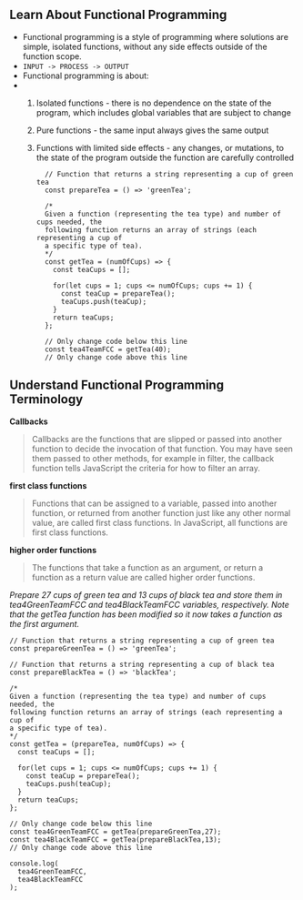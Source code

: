 ## Learn About Functional Programming

 - Functional programming is a style of programming where solutions are simple, isolated functions, without any side effects outside of the function scope.
 - `INPUT -> PROCESS -> OUTPUT`
 - Functional programming is about:
 - 1) Isolated functions - there is no dependence on the state of the
   program, which includes global variables that are subject to change
   
   2) Pure functions - the same input always gives the same output
   
   3) Functions with limited side effects - any changes, or mutations,
   to the state of the program outside the function are carefully
   controlled

		    // Function that returns a string representing a cup of green tea
		    const prepareTea = () => 'greenTea';
		    
		    /*
		    Given a function (representing the tea type) and number of cups needed, the
		    following function returns an array of strings (each representing a cup of
		    a specific type of tea).
		    */
		    const getTea = (numOfCups) => {
		      const teaCups = [];
		    
		      for(let cups = 1; cups <= numOfCups; cups += 1) {
		        const teaCup = prepareTea();
		        teaCups.push(teaCup);
		      }
		      return teaCups;
		    };
		    
		    // Only change code below this line
		    const tea4TeamFCC = getTea(40);
		    // Only change code above this line
## Understand Functional Programming Terminology

**Callbacks**

> Callbacks are the functions that are slipped or passed into another
> function to decide the invocation of that function. You may have seen
> them passed to other methods, for example in filter, the callback
> function tells JavaScript the criteria for how to filter an array.
 
 **first class functions**
>  Functions that can be assigned to a variable, passed into another
> function, or returned from another function just like any other normal
> value, are called first class functions. In JavaScript, all functions
> are first class functions.
> 
**higher order functions**
> The functions that take a function as an argument, or return a
> function as a return value are called higher order functions.

*Prepare 27 cups of green tea and 13 cups of black tea and store them in tea4GreenTeamFCC and tea4BlackTeamFCC variables, respectively. Note that the getTea function has been modified so it now takes a function as the first argument.*

    // Function that returns a string representing a cup of green tea
    const prepareGreenTea = () => 'greenTea';
    
    // Function that returns a string representing a cup of black tea
    const prepareBlackTea = () => 'blackTea';
    
    /*
    Given a function (representing the tea type) and number of cups needed, the
    following function returns an array of strings (each representing a cup of
    a specific type of tea).
    */
    const getTea = (prepareTea, numOfCups) => {
      const teaCups = [];
    
      for(let cups = 1; cups <= numOfCups; cups += 1) {
        const teaCup = prepareTea();
        teaCups.push(teaCup);
      }
      return teaCups;
    };
    
    // Only change code below this line
    const tea4GreenTeamFCC = getTea(prepareGreenTea,27);
    const tea4BlackTeamFCC = getTea(prepareBlackTea,13);
    // Only change code above this line
    
    console.log(
      tea4GreenTeamFCC,
      tea4BlackTeamFCC
    );

<!--stackedit_data:
eyJoaXN0b3J5IjpbNDA3NDA1NzE3LC0xODg4NDc1MzEyLC0xMT
QwMzQ3MjkwXX0=
-->